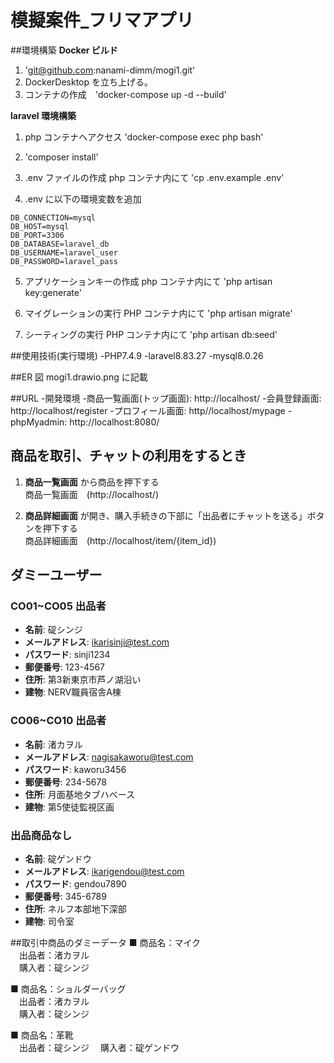 # 模擬案件\_フリマアプリ

##環境構築
**Docker ビルド**

1. 'git@github.com:nanami-dimm/mogi1.git'
2. DockerDesktop を立ち上げる。
3. コンテナの作成　'docker-compose up -d --build'

**laravel 環境構築**

1. php コンテナへアクセス
   'docker-compose exec php bash'
2. 'composer install'

3. .env ファイルの作成
   php コンテナ内にて
   'cp .env.example .env'

4. .env に以下の環境変数を追加

```text
DB_CONNECTION=mysql
DB_HOST=mysql
DB_PORT=3306
DB_DATABASE=laravel_db
DB_USERNAME=laravel_user
DB_PASSWORD=laravel_pass
```

5. アプリケーションキーの作成
   php コンテナ内にて
   'php artisan key:generate'

6. マイグレーションの実行
   PHP コンテナ内にて
   'php artisan migrate'

7. シーティングの実行
   PHP コンテナ内にて
   'php artisan db:seed'

##使用技術(実行環境)
-PHP7.4.9
-laravel8.83.27
-mysql8.0.26

##ER 図
mogi1.drawio.png に記載

##URL -開発環境 -商品一覧画面(トップ画面): http://localhost/ -会員登録画面: http://localhost/register -プロフィール画面: http//localhost/mypage
-phpMyadmin: http://localhost:8080/

## 商品を取引、チャットの利用をするとき

1. **商品一覧画面** から商品を押下する  
    商品一覧画面　(http://localhost/)

2. **商品詳細画面** が開き、購入手続きの下部に「出品者にチャットを送る」ボタンを押下する  
    商品詳細画面　(http://localhost/item/{item_id})

## ダミーユーザー

### CO01~CO05 出品者
- **名前**: 碇シンジ  
- **メールアドレス**: ikarisinji@test.com  
- **パスワード**: sinji1234  
- **郵便番号**: 123-4567  
- **住所**: 第3新東京市芦ノ湖沿い  
- **建物**: NERV職員宿舎A棟

### CO06~CO10 出品者
- **名前**: 渚カヲル  
- **メールアドレス**: nagisakaworu@test.com  
- **パスワード**: kaworu3456  
- **郵便番号**: 234-5678  
- **住所**: 月面基地タブハベース  
- **建物**: 第5使徒監視区画

### 出品商品なし
- **名前**: 碇ゲンドウ  
- **メールアドレス**: ikarigendou@test.com  
- **パスワード**: gendou7890  
- **郵便番号**: 345-6789  
- **住所**: ネルフ本部地下深部  
- **建物**: 司令室

##取引中商品のダミーデータ
■ 商品名：マイク  
　出品者：渚カヲル  
　購入者：碇シンジ  

■ 商品名：ショルダーバッグ  
　出品者：渚カヲル  
　購入者：碇シンジ  

■ 商品名：革靴  
　出品者：碇シンジ
　購入者：碇ゲンドウ  
